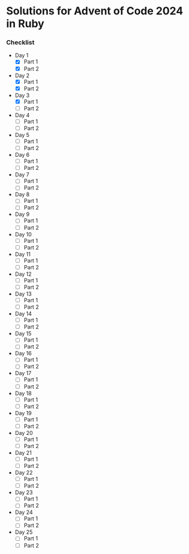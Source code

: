 # Solutions for Advent of Code 2024 in Ruby
### Checklist
- Day 1
  - [x] Part 1
  - [x] Part 2
- Day 2
    - [x] Part 1
    - [x] Part 2
- Day 3
    - [x] Part 1
    - [ ] Part 2
- Day 4
    - [ ] Part 1
    - [ ] Part 2
- Day 5
    - [ ] Part 1
    - [ ] Part 2
- Day 6
    - [ ] Part 1
    - [ ] Part 2
- Day 7
    - [ ] Part 1
    - [ ] Part 2
- Day 8
    - [ ] Part 1
    - [ ] Part 2
- Day 9
    - [ ] Part 1
    - [ ] Part 2
- Day 10
    - [ ] Part 1
    - [ ] Part 2
- Day 11
    - [ ] Part 1
    - [ ] Part 2
- Day 12
    - [ ] Part 1
    - [ ] Part 2
- Day 13
    - [ ] Part 1
    - [ ] Part 2
- Day 14
    - [ ] Part 1
    - [ ] Part 2
- Day 15
    - [ ] Part 1
    - [ ] Part 2
- Day 16
    - [ ] Part 1
    - [ ] Part 2
- Day 17
    - [ ] Part 1
    - [ ] Part 2
- Day 18
    - [ ] Part 1
    - [ ] Part 2
- Day 19
    - [ ] Part 1
    - [ ] Part 2
- Day 20
    - [ ] Part 1
    - [ ] Part 2
- Day 21
    - [ ] Part 1
    - [ ] Part 2
- Day 22
    - [ ] Part 1
    - [ ] Part 2
- Day 23
    - [ ] Part 1
    - [ ] Part 2
- Day 24
    - [ ] Part 1
    - [ ] Part 2
- Day 25
    - [ ] Part 1
    - [ ] Part 2
